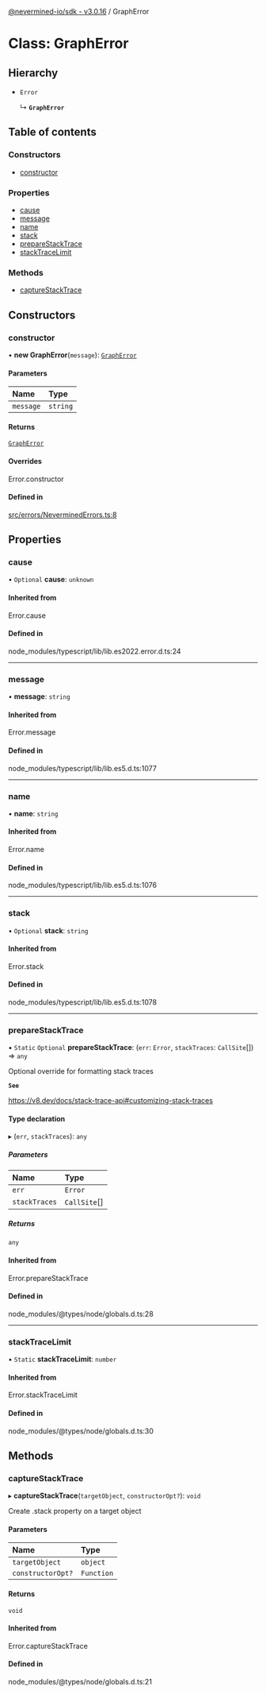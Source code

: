 [@nevermined-io/sdk - v3.0.16](../code-reference.md) / GraphError

# Class: GraphError

## Hierarchy

- `Error`

  ↳ **`GraphError`**

## Table of contents

### Constructors

- [constructor](GraphError.md#constructor)

### Properties

- [cause](GraphError.md#cause)
- [message](GraphError.md#message)
- [name](GraphError.md#name)
- [stack](GraphError.md#stack)
- [prepareStackTrace](GraphError.md#preparestacktrace)
- [stackTraceLimit](GraphError.md#stacktracelimit)

### Methods

- [captureStackTrace](GraphError.md#capturestacktrace)

## Constructors

### constructor

• **new GraphError**(`message`): [`GraphError`](GraphError.md)

#### Parameters

| Name      | Type     |
| :-------- | :------- |
| `message` | `string` |

#### Returns

[`GraphError`](GraphError.md)

#### Overrides

Error.constructor

#### Defined in

[src/errors/NeverminedErrors.ts:8](https://github.com/nevermined-io/sdk-js/blob/55c3b4ac21ca5824c7e92f5077fc57cd9e47c00a/src/errors/NeverminedErrors.ts#L8)

## Properties

### cause

• `Optional` **cause**: `unknown`

#### Inherited from

Error.cause

#### Defined in

node_modules/typescript/lib/lib.es2022.error.d.ts:24

---

### message

• **message**: `string`

#### Inherited from

Error.message

#### Defined in

node_modules/typescript/lib/lib.es5.d.ts:1077

---

### name

• **name**: `string`

#### Inherited from

Error.name

#### Defined in

node_modules/typescript/lib/lib.es5.d.ts:1076

---

### stack

• `Optional` **stack**: `string`

#### Inherited from

Error.stack

#### Defined in

node_modules/typescript/lib/lib.es5.d.ts:1078

---

### prepareStackTrace

▪ `Static` `Optional` **prepareStackTrace**: (`err`: `Error`, `stackTraces`: `CallSite`[]) => `any`

Optional override for formatting stack traces

**`See`**

https://v8.dev/docs/stack-trace-api#customizing-stack-traces

#### Type declaration

▸ (`err`, `stackTraces`): `any`

##### Parameters

| Name          | Type         |
| :------------ | :----------- |
| `err`         | `Error`      |
| `stackTraces` | `CallSite`[] |

##### Returns

`any`

#### Inherited from

Error.prepareStackTrace

#### Defined in

node_modules/@types/node/globals.d.ts:28

---

### stackTraceLimit

▪ `Static` **stackTraceLimit**: `number`

#### Inherited from

Error.stackTraceLimit

#### Defined in

node_modules/@types/node/globals.d.ts:30

## Methods

### captureStackTrace

▸ **captureStackTrace**(`targetObject`, `constructorOpt?`): `void`

Create .stack property on a target object

#### Parameters

| Name              | Type       |
| :---------------- | :--------- |
| `targetObject`    | `object`   |
| `constructorOpt?` | `Function` |

#### Returns

`void`

#### Inherited from

Error.captureStackTrace

#### Defined in

node_modules/@types/node/globals.d.ts:21
